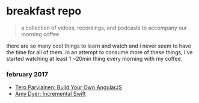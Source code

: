 # breakfast repo
> a collection of videos, recordings, and podcasts to accompany our morning coffee

there are so many cool things to learn and watch and i never seem to have the time for all of them. in an attempt to consume more of these things, i've started watching at least 1 ~20min thing every morning with my coffee.

### february 2017

- [Tero Parviainen: Build Your Own AngularJS](https://vimeo.com/96444762)
- [Amy Dyer: Incremental Swift](https://realm.io/news/tryswift-amy-dyer-incremental-swift/)
